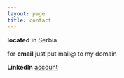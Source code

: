 ```yaml
---
layout: page
title: contact
---
```


__located__ in Serbia

for __email__ just put mail@ to my domain

__LinkedIn__ [account](https://www.linkedin.com/in/petar-djurkovic-0a759230/)
